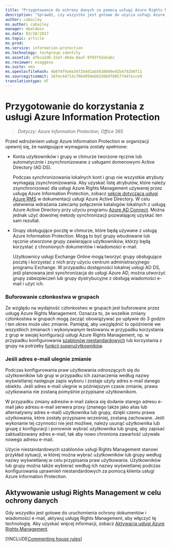 ```yaml
---
title: "Przygotowanie do ochrony danych za pomocą usługi Azure Rights Management — AIP"
description: "Sprawdź, czy wszystko jest gotowe do użycia usługi Azure Rights Management, aby organizacja mogła chronić dokumenty i wiadomości e-mail."
author: cabailey
ms.author: cabailey
manager: mbaldwin
ms.date: 03/28/2017
ms.topic: article
ms.prod: 
ms.service: information-protection
ms.technology: techgroup-identity
ms.assetid: afbca2d6-32a7-4bda-8aaf-9f93f5da5abc
ms.reviewer: esaggese
ms.suite: ems
ms.openlocfilehash: 4b074f9a9a3d72b4d1ab5810b69e92b4792b0711
ms.sourcegitcommit: 16fec44713c7064959ebb520b9f0857744fecce9
translationtype: HT
---
```

# <a name="preparing-for-azure-information-protection"></a>Przygotowanie do korzystania z usługi Azure Information Protection

>*Dotyczy: Azure Information Protection, Office 365*

Przed wdrożeniem usługi Azure Information Protection w organizacji upewnij się, że następujące wymagania zostały spełnione:

-   Konta użytkowników i grupy w chmurze tworzone ręcznie lub automatycznie i zsynchronizowane z usługami domenowymi Active Directory (AD DS).

    Podczas synchronizowania lokalnych kont i grup nie wszystkie atrybuty wymagają zsynchronizowania. Aby uzyskać listę atrybutów, które należy zsynchronizować dla usługi Azure Rights Management używanej przez usługę Azure Information Protection, zobacz [sekcję dotyczącą usługi Azure RMS](/active-directory/active-directory-aadconnectsync-attributes-synchronized#azure-rms) w dokumentacji usługi Azure Active Directory. W celu ułatwienia wdrażania zalecamy połączenie katalogów lokalnych z usługą Azure Active Directory przy użyciu programu [Azure AD Connect](/active-directory/active-directory-aadconnectsync-whatis). Można jednak użyć dowolnej metody synchronizacji pozwalającej uzyskać ten sam rezultat.

-   Grupy obsługujące pocztę w chmurze, które będą używane z usługą Azure Information Protection. Mogą to być grupy wbudowane lub ręcznie utworzone grupy zawierające użytkowników, którzy będą korzystać z chronionych dokumentów i wiadomości e-mail.

    Użytkownicy usługi Exchange Online mogą tworzyć grupy obsługujące pocztę i korzystać z nich przy użyciu centrum administracyjnego programu Exchange. W przypadku dostępności lokalnej usługi AD DS, jeśli planowana jest synchronizacja do usługi Azure AD, można utworzyć grupy zabezpieczeń lub grupy dystrybucyjne z obsługą wiadomości e-mail i użyć ich.

### <a name="group-membership-caching"></a>Buforowanie członkostwa w grupach

Ze względu na wydajność członkostwo w grupach jest buforowane przez usługę Azure Rights Management. Oznacza to, że wszelkie zmiany członkostwa w grupach mogą zacząć obowiązywać po upływie do 3 godzin i ten okres może ulec zmianie. Pamiętaj, aby uwzględnić to opóźnienie we wszystkich zmianach i wykonywanym testowaniu w przypadku korzystania z grup w swojej konfiguracji usługi Azure Rights Management, np. w przypadku konfigurowania [szablonów niestandardowych](../deploy-use/configure-custom-templates.md) lub korzystania z grupy na potrzeby [funkcji superużytkowników](../deploy-use/configure-super-users.md). 

### <a name="considerations-if-email-addresses-change"></a>Jeśli adres e-mail ulegnie zmianie

Podczas konfigurowania praw użytkowania odnoszących się do użytkowników lub grup w przypadku ich zaznaczenia według nazwy wyświetlanej następuje zapis wyboru i zostaje użyty adres e-mail danego obiektu. Jeśli adres e-mail ulegnie w późniejszym czasie zmianie, prawa użytkowania nie zostaną pomyślnie przypisane użytkownikom.

W przypadku zmiany adresów e-mail zaleca się dodanie starego adresu e-mail jako adresu e-mail serwera proxy (znanego także jako alias lub alternatywny adres e-mail) użytkownika lub grupy, dzięki czemu prawa użytkowania, które zostały przypisane wcześniej, zostaną zachowane. Jeśli wykonanie tej czynności nie jest możliwe, należy usunąć użytkownika lub grupę z konfiguracji i ponownie wybrać użytkownika lub grupę, aby zapisać zaktualizowany adres e-mail, tak aby nowo chroniona zawartość używała nowego adresu e-mail.

Użycie niestandardowych szablonów usługi Rights Management stanowi przykład sytuacji, w której można wybrać użytkowników lub grupy według nazwy wyświetlanej w celu przypisania praw użytkowania. Użytkowników lub grupy można także wybierać według ich nazwy wyświetlanej podczas konfigurowania uprawnień niestandardowych za pomocą klienta usługi Azure Information Protection.

## <a name="activate-the-rights-management-service-for-data-protection"></a>Aktywowanie usługi Rights Management w celu ochrony danych
Gdy wszystko jest gotowe do uruchomienia ochrony dokumentów i wiadomości e-mail, aktywuj usługę Rights Management, aby włączyć tę technologię. Aby uzyskać więcej informacji, zobacz [Aktywacja usługi Azure Rights Management](../deploy-use/activate-service.md).

[!INCLUDE[Commenting house rules](../includes/houserules.md)]


